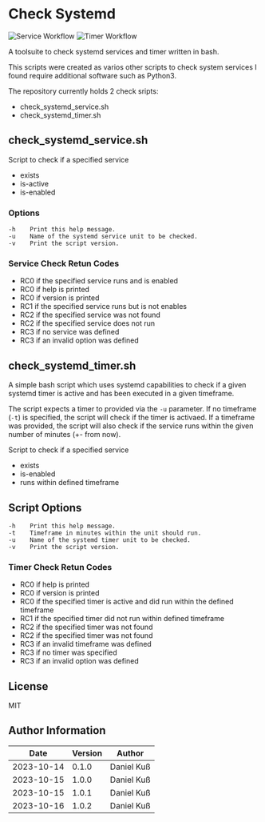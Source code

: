 # Check Systemd

![Service Workflow](https://github.com/cthullu/systemd_timer_check/actions/workflows/systemd_service.yml/badge.svg?branch=main)
![Timer Workflow](https://github.com/cthullu/systemd_timer_check/actions/workflows/systemd_timer.yml/badge.svg?branch=main)

A toolsuite to check systemd services and timer written in bash.

This scripts were created as varios other scripts to check system services I
found require additional software such as Python3.

The repository currently holds 2 check sripts:

* check_systemd_service.sh
* check_systemd_timer.sh

## check_systemd_service.sh

Script to check if a specified service

* exists
* is-active
* is-enabled

### Options

~~~SHELL
-h    Print this help message.
-u    Name of the systemd service unit to be checked.
-v    Print the script version.
~~~

### Service Check Retun Codes

* RC0 if the specified service runs and is enabled
* RC0 if help is printed
* RC0 if version is printed
* RC1 if the specified service runs but is not enables
* RC2 if the specified service was not found
* RC2 if the specified service does not run
* RC3 if no service was defined
* RC3 if an invalid option was defined

## check_systemd_timer.sh

A simple bash script which uses systemd capabilities to check if a given systemd
timer is active and has been executed in a given timeframe.

The script expects a timer to provided via the `-u` parameter. If no timeframe
(`-t`) is specified, the script will check if the timer is activaed. If a
timeframe was provided, the script will also check if the service runs within
the given number of minutes (+- from now).

Script to check if a specified service

* exists
* is-enabled
* runs within defined timeframe

## Script Options

~~~SHELL
-h    Print this help message.
-t    Timeframe in minutes within the unit should run.
-u    Name of the systemd timer unit to be checked.
-v    Print the script version.
~~~

### Timer Check Retun Codes

* RC0 if help is printed
* RC0 if version is printed
* RC0 if the specified timer is active and did run within the defined timeframe
* RC1 if the specified timer did not run within defined timeframe
* RC2 if the specified timer was not found
* RC2 if the specified timer was not found
* RC3 if an invalid timeframe was defined
* RC3 if no timer was specified
* RC3 if an invalid option was defined

## License

MIT

## Author Information

| Date        | Version | Author      |
|-------------|---------|-------------|
| 2023-10-14  | 0.1.0   | Daniel Kuß  |
| 2023-10-15  | 1.0.0   | Daniel Kuß  |
| 2023-10-15  | 1.0.1   | Daniel Kuß  |
| 2023-10-16  | 1.0.2   | Daniel Kuß  |
